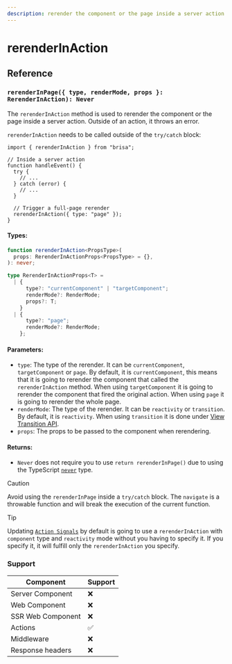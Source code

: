 ```yaml
---
description: rerender the component or the page inside a server action
---
```


# rerenderInAction

## Reference

### `rerenderInPage({ type, renderMode, props }: RerenderInAction): Never`

The `rerenderInAction` method is used to rerender the component or the page
inside a server action. Outside of an action, it throws an error.

`rerenderInAction` needs to be called outside of the `try/catch` block:

```tsx
import { rerenderInAction } from "brisa";

// Inside a server action
function handleEvent() {
  try {
    // ...
  } catch (error) {
    // ...
  }

  // Trigger a full-page rerender
  rerenderInAction({ type: "page" });
}
```

#### Types:

```ts
function rerenderInAction<PropsType>(
  props: RerenderInActionProps<PropsType> = {},
): never;

type RerenderInActionProps<T> =
  | {
      type?: "currentComponent" | "targetComponent";
      renderMode?: RenderMode;
      props?: T;
    }
  | {
      type?: "page";
      renderMode?: RenderMode;
    };
```

#### Parameters:

- `type`: The type of the rerender. It can be `currentComponent`, `targetComponent` or `page`. By default, it is `currentComponent`, this means that it is going to rerender the component that called the `rerenderInAction` method. When using `targetComponent` it is going to rerender the component that fired the original action. When using `page` it is going to rerender the whole page.
- `renderMode`: The type of the rerender. It can be `reactivity` or `transition`. By default, it is `reactivity`. When using `transition` it is done under [View Transition API](https://developer.mozilla.org/en-US/docs/Web/API/View_Transitions_API).
- `props`: The props to be passed to the component when rerendering.

#### Returns:

- `Never` does not require you to use `return rerenderInPage()` due to using the TypeScript [`never`](https://www.typescriptlang.org/docs/handbook/2/functions.html#never) type.

> [!CAUTION]
>
> Avoid using the `rerenderInPage` inside a `try/catch` block. The `navigate` is a throwable function and will break the execution of the current function.

> [!TIP]
>
> Updating [`Action Signals`](/building-your-application/data-fetching/server-actions#action-signals) by default is going to use a `rerenderInAction` with `component` type and `reactivity` mode without you having to specify it. If you specify it, it will fulfill only the `rerenderInAction` you specify.

### Support

| Component         | Support |
| ----------------- | ------- |
| Server Component  | ❌      |
| Web Component     | ❌      |
| SSR Web Component | ❌      |
| Actions           | ✅      |
| Middleware        | ❌      |
| Response headers  | ❌      |
